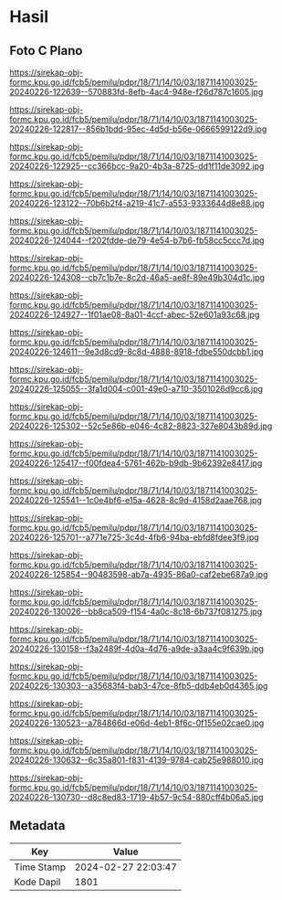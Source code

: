 # Hasil

## Foto C Plano

https://sirekap-obj-formc.kpu.go.id/fcb5/pemilu/pdpr/18/71/14/10/03/1871141003025-20240226-122639--570883fd-8efb-4ac4-948e-f26d787c1605.jpg

https://sirekap-obj-formc.kpu.go.id/fcb5/pemilu/pdpr/18/71/14/10/03/1871141003025-20240226-122817--856b1bdd-95ec-4d5d-b56e-0666599122d9.jpg

https://sirekap-obj-formc.kpu.go.id/fcb5/pemilu/pdpr/18/71/14/10/03/1871141003025-20240226-122925--cc366bcc-9a20-4b3a-8725-dd1f11de3092.jpg

https://sirekap-obj-formc.kpu.go.id/fcb5/pemilu/pdpr/18/71/14/10/03/1871141003025-20240226-123122--70b6b2f4-a219-41c7-a553-9333644d8e88.jpg

https://sirekap-obj-formc.kpu.go.id/fcb5/pemilu/pdpr/18/71/14/10/03/1871141003025-20240226-124044--f202fdde-de79-4e54-b7b6-fb58cc5ccc7d.jpg

https://sirekap-obj-formc.kpu.go.id/fcb5/pemilu/pdpr/18/71/14/10/03/1871141003025-20240226-124308--cb7c1b7e-8c2d-46a5-ae8f-89e49b304d1c.jpg

https://sirekap-obj-formc.kpu.go.id/fcb5/pemilu/pdpr/18/71/14/10/03/1871141003025-20240226-124927--1f01ae08-8a01-4ccf-abec-52e601a93c68.jpg

https://sirekap-obj-formc.kpu.go.id/fcb5/pemilu/pdpr/18/71/14/10/03/1871141003025-20240226-124611--9e3d8cd9-8c8d-4888-8918-fdbe550dcbb1.jpg

https://sirekap-obj-formc.kpu.go.id/fcb5/pemilu/pdpr/18/71/14/10/03/1871141003025-20240226-125055--3fa1d004-c001-49e0-a710-3501026d9cc6.jpg

https://sirekap-obj-formc.kpu.go.id/fcb5/pemilu/pdpr/18/71/14/10/03/1871141003025-20240226-125302--52c5e86b-e046-4c82-8823-327e8043b89d.jpg

https://sirekap-obj-formc.kpu.go.id/fcb5/pemilu/pdpr/18/71/14/10/03/1871141003025-20240226-125417--f00fdea4-5761-462b-b9db-9b62392e8417.jpg

https://sirekap-obj-formc.kpu.go.id/fcb5/pemilu/pdpr/18/71/14/10/03/1871141003025-20240226-125541--1c0e4bf6-e15a-4628-8c9d-4158d2aae768.jpg

https://sirekap-obj-formc.kpu.go.id/fcb5/pemilu/pdpr/18/71/14/10/03/1871141003025-20240226-125701--a771e725-3c4d-4fb6-94ba-ebfd8fdee3f9.jpg

https://sirekap-obj-formc.kpu.go.id/fcb5/pemilu/pdpr/18/71/14/10/03/1871141003025-20240226-125854--90483598-ab7a-4935-86a0-caf2ebe687a9.jpg

https://sirekap-obj-formc.kpu.go.id/fcb5/pemilu/pdpr/18/71/14/10/03/1871141003025-20240226-130026--bb8ca509-f154-4a0c-8c18-6b737f081275.jpg

https://sirekap-obj-formc.kpu.go.id/fcb5/pemilu/pdpr/18/71/14/10/03/1871141003025-20240226-130158--f3a2489f-4d0a-4d76-a9de-a3aa4c9f639b.jpg

https://sirekap-obj-formc.kpu.go.id/fcb5/pemilu/pdpr/18/71/14/10/03/1871141003025-20240226-130303--a35683f4-bab3-47ce-8fb5-ddb4eb0d4365.jpg

https://sirekap-obj-formc.kpu.go.id/fcb5/pemilu/pdpr/18/71/14/10/03/1871141003025-20240226-130523--a784866d-e06d-4eb1-8f6c-0f155e02cae0.jpg

https://sirekap-obj-formc.kpu.go.id/fcb5/pemilu/pdpr/18/71/14/10/03/1871141003025-20240226-130632--6c35a801-f831-4139-9784-cab25e988010.jpg

https://sirekap-obj-formc.kpu.go.id/fcb5/pemilu/pdpr/18/71/14/10/03/1871141003025-20240226-130730--d8c8ed83-1719-4b57-9c54-880cff4b06a5.jpg


## Metadata

| Key        | Value               |
| ---------- | ------------------- |
| Time Stamp | 2024-02-27 22:03:47 |
| Kode Dapil | 1801                |



